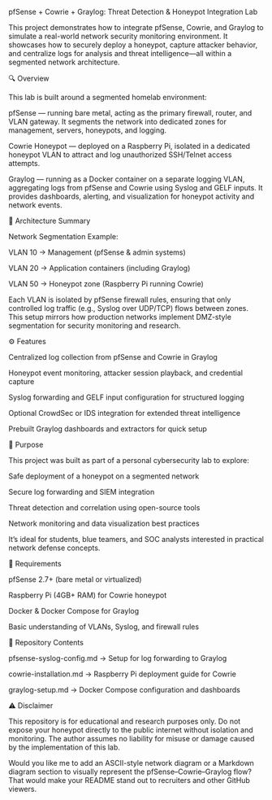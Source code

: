 pfSense + Cowrie + Graylog: Threat Detection & Honeypot Integration Lab

This project demonstrates how to integrate pfSense, Cowrie, and Graylog to simulate a real-world network security monitoring environment. It showcases how to securely deploy a honeypot, capture attacker behavior, and centralize logs for analysis and threat intelligence—all within a segmented network architecture.

🔍 Overview

This lab is built around a segmented homelab environment:

pfSense — running bare metal, acting as the primary firewall, router, and VLAN gateway. It segments the network into dedicated zones for management, servers, honeypots, and logging.

Cowrie Honeypot — deployed on a Raspberry Pi, isolated in a dedicated honeypot VLAN to attract and log unauthorized SSH/Telnet access attempts.

Graylog — running as a Docker container on a separate logging VLAN, aggregating logs from pfSense and Cowrie using Syslog and GELF inputs. It provides dashboards, alerting, and visualization for honeypot activity and network events.

🧩 Architecture Summary

Network Segmentation Example:

VLAN 10 → Management (pfSense & admin systems)

VLAN 20 → Application containers (including Graylog)

VLAN 50 → Honeypot zone (Raspberry Pi running Cowrie)

Each VLAN is isolated by pfSense firewall rules, ensuring that only controlled log traffic (e.g., Syslog over UDP/TCP) flows between zones. This setup mirrors how production networks implement DMZ-style segmentation for security monitoring and research.

⚙️ Features

Centralized log collection from pfSense and Cowrie in Graylog

Honeypot event monitoring, attacker session playback, and credential capture

Syslog forwarding and GELF input configuration for structured logging

Optional CrowdSec or IDS integration for extended threat intelligence

Prebuilt Graylog dashboards and extractors for quick setup

🎯 Purpose

This project was built as part of a personal cybersecurity lab to explore:

Safe deployment of a honeypot on a segmented network

Secure log forwarding and SIEM integration

Threat detection and correlation using open-source tools

Network monitoring and data visualization best practices

It’s ideal for students, blue teamers, and SOC analysts interested in practical network defense concepts.

🧰 Requirements

pfSense 2.7+ (bare metal or virtualized)

Raspberry Pi (4GB+ RAM) for Cowrie honeypot

Docker & Docker Compose for Graylog

Basic understanding of VLANs, Syslog, and firewall rules

📁 Repository Contents

pfsense-syslog-config.md → Setup for log forwarding to Graylog

cowrie-installation.md → Raspberry Pi deployment guide for Cowrie

graylog-setup.md → Docker Compose configuration and dashboards

⚠️ Disclaimer

This repository is for educational and research purposes only.
Do not expose your honeypot directly to the public internet without isolation and monitoring. The author assumes no liability for misuse or damage caused by the implementation of this lab.

Would you like me to add an ASCII-style network diagram or a Markdown diagram section to visually represent the pfSense–Cowrie–Graylog flow? That would make your README stand out to recruiters and other GitHub viewers.
